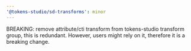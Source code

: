 ```yaml
---
'@tokens-studio/sd-transforms': minor
---
```


BREAKING: remove attribute/cti transform from tokens-studio transform group, this is redundant. However, users might rely on it, therefore it is a breaking change.
